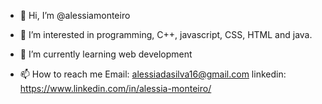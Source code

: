 - 👋 Hi, I’m @alessiamonteiro
- 👀 I’m interested in programming, C++, javascript, CSS, HTML and java. 
- 🌱 I’m currently learning web development

- 📫 How to reach me 
Email: alessiadasilva16@gmail.com
linkedin: https://www.linkedin.com/in/alessia-monteiro/

<!---
alessiamonteiro/alessiamonteiro is a ✨ special ✨ repository because its `README.md` (this file) appears on your GitHub profile.
You can click the Preview link to take a look at your changes.

- 💞️ I’m looking to collaborate on ...

--->
